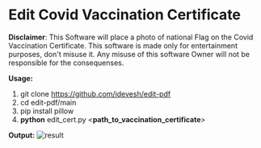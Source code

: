 # Edit Covid Vaccination Certificate

**Disclaimer**: This Software will place a photo of national Flag on the Covid Vaccination Certificate. This software is made only for entertainment purposes, don't misuse it. Any misuse of this software Owner will not be responsible for the consequenses.

**Usage:**
1. git clone https://github.com/idevesh/edit-pdf
2. cd edit-pdf/main
3. pip install pillow
4. **python** edit_cert.py <**path_to_vaccination_certificate**>

**Output:**
![result](https://user-images.githubusercontent.com/63795693/122073889-6724cf00-ce16-11eb-96a7-7b74acec2aa4.png)
